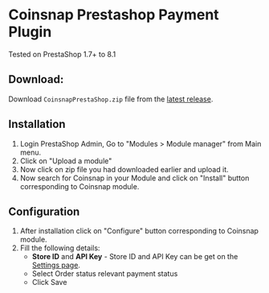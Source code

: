# Coinsnap Prestashop Payment Plugin

Tested on PrestaShop 1.7+ to 8.1

## Download:

Download `CoinsnapPrestaShop.zip` file from the [latest release](https://github.com/Coinsnap/CoinsnapPrestaShop/releases/latest).

## Installation

1. Login PrestaShop Admin,  Go to "Modules > Module manager" from Main menu.
2. Click on "Upload a module"
3. Now click on zip file you had downloaded earlier and upload it.
4. Now search for Coinsnap in your Module and click on "Install" button corresponding to Coinsnap module.

## Configuration

1. After installation click on "Configure" button corresponding to Coinsnap module.
2. Fill the following details:
	- **Store ID** and **API Key** - Store ID and API Key can be get on the [Settings page](https://app.coinsnap.io/settings). 
	- Select Order status relevant payment status
	- Click Save